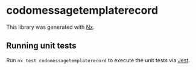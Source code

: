 # codomessagetemplaterecord

This library was generated with [Nx](https://nx.dev).

## Running unit tests

Run `nx test codomessagetemplaterecord` to execute the unit tests via [Jest](https://jestjs.io).
